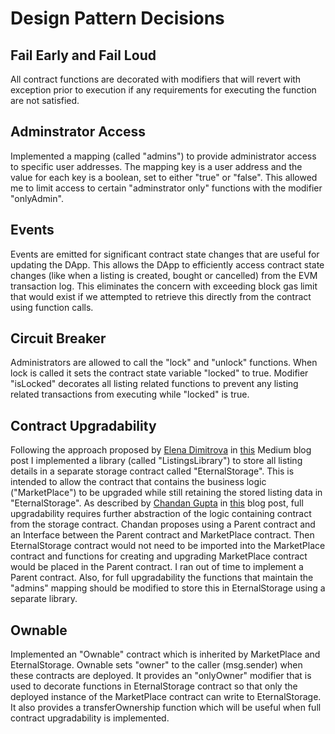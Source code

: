 # Design Pattern Decisions

## Fail Early and Fail Loud
All contract functions are decorated with modifiers that will revert with  exception prior to execution if any requirements for executing the function are not satisfied.

## Adminstrator Access
Implemented a mapping (called "admins") to provide administrator access to specific user addresses.  The mapping key is a user address and the value for each key is a boolean, set to either "true" or "false".  This allowed me to limit access to certain "adminstrator only" functions with the modifier "onlyAdmin".

## Events
Events are emitted for significant contract state changes that are useful for updating the DApp.  This allows the DApp to efficiently access contract state changes (like when a listing is created, bought or cancelled) from the EVM transaction log.  This eliminates the concern with exceeding block gas limit that would exist if we attempted to retrieve this directly from the contract using function calls. 

## Circuit Breaker
Administrators are allowed to call the "lock" and "unlock" functions.  When lock is called it sets the contract state variable "locked" to true.  Modifier "isLocked" decorates all listing related functions to prevent any listing related transactions from executing while "locked" is true.

## Contract Upgradability
Following the approach proposed by [Elena Dimitrova](https://blog.colony.io/@elena_di) in [this](https://blog.colony.io/writing-upgradeable-contracts-in-solidity-6743f0eecc88) Medium blog post I implemented a library (called "ListingsLibrary") to store all listing details in a separate storage contract called "EternalStorage".  This is intended to allow the contract that contains the business logic ("MarketPlace") to be upgraded while still retaining the stored listing data in "EternalStorage".  As described by [Chandan Gupta](https://medium.com/@nrchandan) in [this](https://medium.com/@nrchandan/interfaces-make-your-solidity-contracts-upgradeable-74cd1646a717) blog post, full upgradability requires further abstraction of the logic containing contract from the storage contract.  Chandan proposes using a Parent contract and an Interface between the Parent contract and MarketPlace contract.  Then EternalStorage contract would not need to be imported into the MarketPlace contract and functions for creating and upgrading MarketPlace contract would be placed in the Parent contract.  I ran out of time to implement a Parent contract.  Also, for full upgradability the functions that maintain the "admins" mapping should be modified to store this in EternalStorage using a separate library. 

## Ownable
Implemented an "Ownable" contract which is inherited by MarketPlace and EternalStorage. Ownable sets "owner" to the caller (msg.sender) when these contracts are deployed. It provides an "onlyOwner" modifier that is used to decorate functions in EternalStorage contract so that only the deployed instance of the MarketPlace contract can write to EternalStorage.  It also provides a transferOwnership function which will be useful when full contract upgradability is implemented.